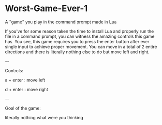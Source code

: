 # Worst-Game-Ever-1
A "game" you play in the command prompt made in Lua


If you've for some reason taken the time to install Lua and properly run the file in a command prompt, you can witness the amazing controls this game has. 
You see, this game requires you to press the enter button after ever single input to achieve proper movement.
You can move in a total of 2 entire directions and there is literally nothing else to do but move left and right.

--

Controls:

a + enter : move left

d + enter : move right

--

Goal of the game:

literally nothing what were you thinking
